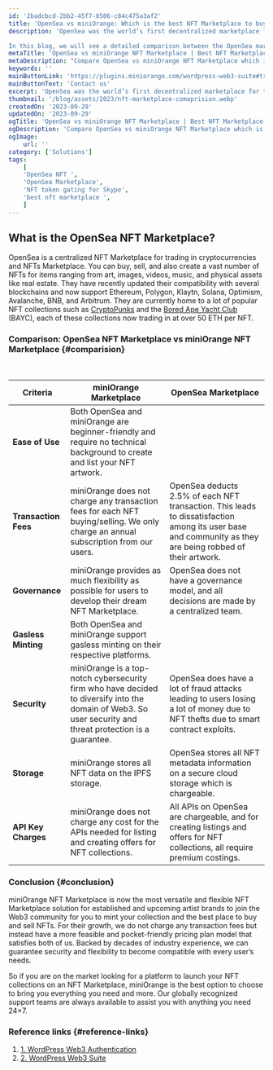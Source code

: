 ```yaml
---
id: '2badcbcd-2bb2-45f7-8506-c84c475a3af2'
title: 'OpenSea vs miniOrange: Which is the best NFT Marketplace to buy NFTs?'
description: 'OpenSea was the world’s first decentralized marketplace for trading cryptocurrencies and NFTs. With its inception, a lot of new NFT marketplaces have emerged with a different take on crypto trading and Web3 community governing rules. One such NFT Marketplace is the miniOrange NFT Marketplace where users get to build their own NFT Marketplaces from scratch with no requirement for technical background.

In this blog, we will see a detailed comparison between the OpenSea marketplace and miniOrange NFT Marketplace. '
metaTitle: 'OpenSea vs miniOrange NFT Marketplace | Best NFT Marketplace '
metaDescription: "Compare OpenSea vs miniOrange NFT Marketplace which is the best nft marketplace based on fees, governance, security, gasless minting support, and ease of use."
keywords: ''
mainButtonLink: 'https://plugins.miniorange.com/wordpress-web3-suite#trial-form'
mainButtonText: 'Contact us'
excerpt: 'OpenSea was the world’s first decentralized marketplace for trading cryptocurrencies and NFTs. With its inception, a lot of new NFT marketplaces have emerged with a different take on crypto trading and Web3 community governing rules.'
thumbnail: '/blog/assets/2023/nft-marketplace-comaprision.webp'
createdOn: '2023-09-29'
updatedOn: '2023-09-29'
ogTitle: 'OpenSea vs miniOrange NFT Marketplace | Best NFT Marketplace '
ogDescription: 'Compare OpenSea vs miniOrange NFT Marketplace which is the best nft marketplace based on fees, governance, security, gasless minting support, and ease of use.'
ogImage:
    url: ''
category: ['Solutions']
tags:
    [
	'OpenSea NFT ',
    'OpenSea Marketplace',
    'NFT token gating for Skype',
    'best nft marketplace ',
    ]
---
```


## What is the OpenSea NFT Marketplace?

OpenSea is a centralized NFT Marketplace for trading in cryptocurrencies and NFTs Marketplace. You can buy, sell, and also create a vast number of NFTs for items ranging from art, images, videos, music, and physical assets like real estate. They have recently updated their compatibility with several blockchains and now support Ethereum, Polygon, Klaytn, Solana, Optimism, Avalanche, BNB, and Arbitrum. They are currently home to a lot of popular NFT collections such as [CryptoPunks](https://opensea.io/collection/cryptopunks) and the [Bored Ape Yacht Club](https://opensea.io/collection/boredapeyachtclub) (BAYC), each of these collections now trading in at over 50 ETH per NFT.

### Comparison: OpenSea NFT Marketplace vs miniOrange NFT Marketplace {#comparision}

&nbsp; 

| Criteria           | miniOrange Marketplace  | OpenSea Marketplace |
| ------------------ | ----------------------------------------------------------------------------- | ---------------------------------------------------------------------------------------------------- |
| **Ease of Use**    | Both OpenSea and miniOrange are beginner-friendly and require no technical background to create and list your NFT artwork.                                        |                                                                                                      |
| **Transaction Fees** | miniOrange does not charge any transaction fees for each NFT buying/selling. We only charge an annual subscription from our users.    | OpenSea deducts 2.5% of each NFT transaction. This leads to dissatisfaction among its user base and community as they are being robbed of their artwork. |
| **Governance**     | miniOrange provides as much flexibility as possible for users to develop their dream NFT Marketplace.                                                           | OpenSea does not have a governance model, and all decisions are made by a centralized team.       |
| **Gasless Minting** | Both OpenSea and miniOrange support gasless minting on their respective platforms.                                                                           |                                                                                                      |
| **Security**       | miniOrange is a top-notch cybersecurity firm who have decided to diversify into the domain of Web3. So user security and threat protection is a guarantee.       | OpenSea does have a lot of fraud attacks leading to users losing a lot of money due to NFT thefts due to smart contract exploits.                             |
| **Storage**        | miniOrange stores all NFT data on the IPFS storage.                                                                                                         | OpenSea stores all NFT metadata information on a secure cloud storage which is chargeable.        |
| **API Key Charges** | miniOrange does not charge any cost for the APIs needed for listing and creating offers for NFT collections.                                                 | All APIs on OpenSea are chargeable, and for creating listings and offers for NFT collections, all require premium costings.                                       |

### Conclusion {#conclusion}

miniOrange NFT Marketplace is now the most versatile and flexible NFT Marketplace solution for established and upcoming artist brands to join the Web3 community for you to mint your collection and the best place to buy and sell NFTs. For their growth, we do not charge any transaction fees but instead have a more feasible and pocket-friendly pricing plan model that satisfies both of us. Backed by decades of industry experience, we can guarantee security and flexibility to become compatible with every user’s needs.

So if you are on the market looking for a platform to launch your NFT collections on an NFT Marketplace, miniOrange is the best option to choose to bring you everything you need and more. Our globally recognized support teams are always available to assist you with anything you need 24×7.


### Reference links  {#reference-links}

1. [1. WordPress Web3 Authentication](https://plugins.miniorange.com/web3-wordpress-login)
2. [2. WordPress Web3 Suite](https://plugins.miniorange.com/wordpress-web3-suite)



